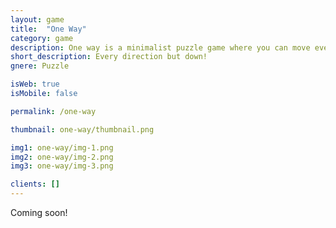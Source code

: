 ```yaml
---
layout: game
title:  "One Way"
category: game
description: One way is a minimalist puzzle game where you can move every direction but down!
short_description: Every direction but down!
gnere: Puzzle

isWeb: true
isMobile: false

permalink: /one-way

thumbnail: one-way/thumbnail.png

img1: one-way/img-1.png
img2: one-way/img-2.png
img3: one-way/img-3.png

clients: []
---
```


<p>Coming soon!</p>